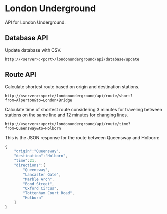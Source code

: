# London Underground

API for London Underground.

## Database API

Update database with CSV.

```
http://<server>:<port>/londonunderground/api/database/update
```

## Route API

Calculate shortest route based on origin and destination stations.

```
http://<server>:<port>/londonunderground/api/route/short?from=Alperton&to=London+Bridge
```

Calculate time of shortest route considering 3 minutes for traveling between stations on the same line and 12 minutes for changing lines.

```
http://<server>:<port>/londonunderground/api/route/time?from=Queensway&to=Holborn
```

This is the JSON response for the route between Queensway and Holborn:

```javascript
{
	"origin":"Queensway",
	"destination":"Holborn",
	"time":21,
	"directions":[
		"Queensway",
		"Lancaster Gate",
		"Marble Arch",
		"Bond Street",
		"Oxford Circus",
		"Tottenham Court Road",
		"Holborn"
	]
}
```